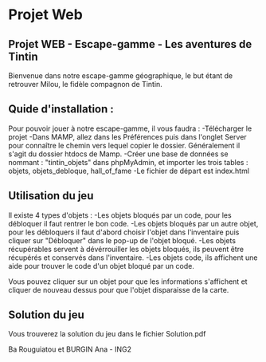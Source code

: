 # Projet Web 

## Projet WEB - Escape-gamme - Les aventures de Tintin 

Bienvenue dans notre escape-gamme géographique, le but étant de retrouver Milou, le fidèle compagnon de Tintin. 

## Quide d'installation : 

Pour pouvoir jouer à notre escape-gamme, il vous faudra : 
  -Télécharger le projet 
  -Dans MAMP, allez dans les Préférences puis dans l'onglet Server pour connaître le chemin vers lequel copier le dossier. Généralement il s'agit du dossier htdocs de Mamp.
  -Créer une base de données se nommant : "tintin_objets" dans phpMyAdmin, et importer les trois tables : objets, objets_debloque, hall_of_fame
  -Le fichier de départ est index.html
  
## Utilisation du jeu 

Il existe 4 types d'objets : 
-Les objets bloqués par un code, pour les débloquer il faut rentrer le bon code. 
-Les objets bloqués par un autre objet, pour les débloquers il faut d'abord choisir l'objet dans l'inventaire puis cliquer sur "Débloquer" dans le pop-up de l'objet bloqué. 
-Les objets récupérables servent à dévérrouiller les objets bloqués, ils peuvent être récupérés et conservés dans l'inventaire. 
-Les objets code, ils affichent une aide pour trouver le code d'un objet bloqué par un code.

Vous pouvez cliquer sur un objet pour que les informations s'affichent et cliquer de nouveau dessus pour que l'objet disparaisse de la carte. 
  
## Solution du jeu 
Vous trouverez la solution du jeu dans le fichier Solution.pdf 

Ba Rouguiatou et BURGIN Ana - ING2 
  

